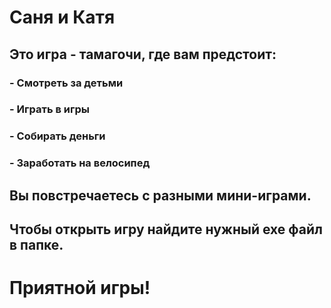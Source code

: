 # Саня и Катя
## Это игра - тамагочи, где вам предстоит:
### - Смотреть за детьми
### - Играть в игры
### - Собирать деньги
### - Заработать на велосипед
## Вы повстречаетесь с разными мини-играми.
## Чтобы открыть игру найдите нужный exe файл в папке.
# Приятной игры!
